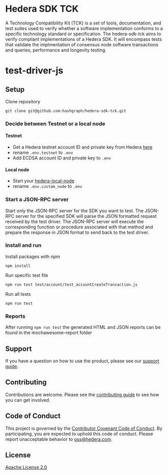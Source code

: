 # Hedera SDK TCK

A Technology Compatibility Kit (TCK) is a set of tools, documentation, and test suites used to verify whether a software implementation conforms to a specific technology standard or specification. The hedera-sdk-tck aims to verify compliant implementations of
a Hedera SDK. It will encompass tests that validate the implmentation of consensus node software transactions and queries, performance and longevity testing.

# test-driver-js

## Setup

Clone repository

    git clone git@github.com:hashgraph/hedera-sdk-tck.git

### Decide between Testnet or a local node

#### Testnet

- Get a Hedera testnet account ID and private key from Hedera [here](https://portal.hedera.com/register)
- rename `.env.testnet` to `.env`
- Add ECDSA account ID and private key to `.env`

#### Local node

- Start your [hedera-local-node](https://github.com/hashgraph/hedera-local-node)
- rename `.env.custom_node` to `.env`

### Start a JSON-RPC server

Start only the JSON-RPC server for the SDK you want to test. The JSON-RPC server for the specified SDK will parse the JSON formatted request received by the test driver. The JSON-RPC server will execute the corresponding function or procedure associated with that method and prepare the response in JSON format to send back to the test driver. 

### Install and run

Install packages with npm

    npm install

Run specific test file

    npm run test test/account/test_accountCreateTransaction.js

Run all tests

    npm run test

### Reports

After running `npm run test` the generated HTML and JSON reports can be found in the mochawesome-report folder

## Support

If you have a question on how to use the product, please see our
[support guide](https://github.com/hashgraph/.github/blob/main/SUPPORT.md).

## Contributing

Contributions are welcome. Please see the
[contributing guide](https://github.com/hashgraph/.github/blob/main/CONTRIBUTING.md)
to see how you can get involved.

## Code of Conduct

This project is governed by the
[Contributor Covenant Code of Conduct](https://github.com/hashgraph/.github/blob/main/CODE_OF_CONDUCT.md). By
participating, you are expected to uphold this code of conduct. Please report unacceptable behavior
to [oss@hedera.com](mailto:oss@hedera.com).

## License

[Apache License 2.0](LICENSE)
